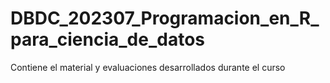 # DBDC_202307_Programacion_en_R_para_ciencia_de_datos
Contiene el material y evaluaciones desarrollados durante el curso
